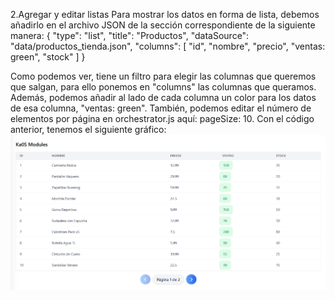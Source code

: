2.Agregar y editar listas
Para mostrar los datos en forma de lista, debemos añadirlo en el archivo JSON de la sección correspondiente de la siguiente manera:
 {
            "type": "list",
            "title": "Productos",
            "dataSource": "data/productos_tienda.json",
            "columns": [
                "id",
                "nombre",
                "precio",
                "ventas: green",
                "stock"
            ]
        }

Como podemos ver, tiene un filtro para elegir las columnas que queremos que salgan, para ello ponemos en "columns" las columnas que queramos. Además, podemos añadir al lado de cada columna un color para los datos de esa columna, "ventas: green". También, podemos editar el número de elementos por página en orchestrator.js aquí:  pageSize: 10. Con el código anterior, tenemos el siguiente gráfico:
![Ka0S](/core/imgs/lista-dashboard.png)